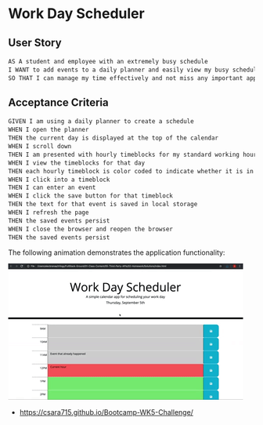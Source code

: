 # Work Day Scheduler


## User Story

```md
AS A student and employee with an extremely busy schedule
I WANT to add events to a daily planner and easily view my busy schedule
SO THAT I can manage my time effectively and not miss any important appointments or deadlines for that day
```

## Acceptance Criteria

```md
GIVEN I am using a daily planner to create a schedule
WHEN I open the planner
THEN the current day is displayed at the top of the calendar
WHEN I scroll down
THEN I am presented with hourly timeblocks for my standard working hours from 9AM to 9PM
WHEN I view the timeblocks for that day
THEN each hourly timeblock is color coded to indicate whether it is in the past (grey), the present (red), or the future (green)
WHEN I click into a timeblock
THEN I can enter an event
WHEN I click the save button for that timeblock
THEN the text for that event is saved in local storage
WHEN I refresh the page
THEN the saved events persist
WHEN I close the browser and reopen the browser
THEN the saved events persist
```

The following animation demonstrates the application functionality:

![A user clicks on slots on the color-coded calendar and edits the events.](./assets/05-third-party-apis-homework-demo.gif)

- https://csara715.github.io/Bootcamp-WK5-Challenge/



